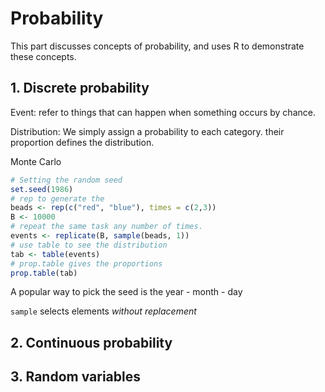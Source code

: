 # Probability

This part discusses concepts of probability, and uses R to demonstrate these concepts.

## 1. Discrete probability

Event: refer to things that can happen when something occurs by chance.

Distribution: We simply assign a probability to each category. their proportion defines the distribution.

Monte Carlo

```r
# Setting the random seed
set.seed(1986)
# rep to generate the
beads <- rep(c("red", "blue"), times = c(2,3))
B <- 10000
# repeat the same task any number of times.
events <- replicate(B, sample(beads, 1))
# use table to see the distribution
tab <- table(events)
# prop.table gives the proportions
prop.table(tab)
```

A popular way to pick the seed is the year - month - day

`sample` selects elements _without replacement_

## 2. Continuous probability

## 3. Random variables